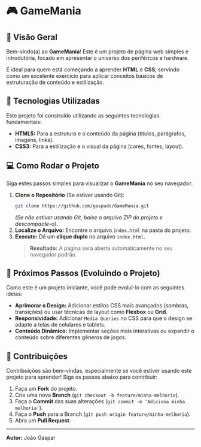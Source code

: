 # 🎮 GameMania 

## 🌟 Visão Geral

Bem-vindo(a) ao **GameMania**! Este é um projeto de página web simples e introdutória, focado em apresentar o universo dos periféricos e hardware.

É ideal para quem está começando a aprender **HTML** e **CSS**, servindo como um excelente exercício para aplicar conceitos básicos de estruturação de conteúdo e estilização.

## 🚀 Tecnologias Utilizadas

Este projeto foi construído utilizando as seguintes tecnologias fundamentais:

* **HTML5:** Para a estrutura e o conteúdo da página (títulos, parágrafos, imagens, links).
* **CSS3:** Para a estilização e o visual da página (cores, fontes, layout).
## 💻 Como Rodar o Projeto

Siga estes passos simples para visualizar o **GameMania** no seu navegador:

1.  **Clone o Repositório** (Se estiver usando Git):
    ```bash
    git clone https://github.com/gaspudo/GameMania.git
    ```
    *(Se não estiver usando Git, baixe o arquivo ZIP do projeto e descompacte-o).*
2.  **Localize o Arquivo:** Encontre o arquivo `index.html` na pasta do projeto.
3.  **Execute:** Dê um **clique duplo** no arquivo `index.html`. 
    > **Resultado:** A página será aberta automaticamente no seu navegador padrão.

## 🎯 Próximos Passos (Evoluindo o Projeto)

Como este é um projeto iniciante, você pode evoluí-lo com as seguintes ideias:

* **Aprimorar o Design:** Adicionar estilos CSS mais avançados (sombras, transições) ou usar técnicas de layout como **Flexbox** ou **Grid**.
* **Responsividade:** Adicionar `Media Queries` no CSS para que o design se adapte a telas de celulares e tablets.
* **Conteúdo Dinâmico:** Implementar seções mais interativas ou expandir o conteúdo sobre diferentes gêneros de jogos.

## 🤝 Contribuições

Contribuições são bem-vindas, especialmente se você estiver usando este projeto para aprender! Siga os passos abaixo para contribuir:

1.  Faça um **Fork** do projeto.
2.  Crie uma nova **Branch** (`git checkout -b feature/minha-melhoria`).
3.  Faça o **Commit** das suas alterações (`git commit -m 'Adiciona minha melhoria'`).
4.  Faça o **Push** para a Branch (`git push origin feature/minha-melhoria`).
5.  Abra um **Pull Request**.

---

**Autor:** João Gaspar
